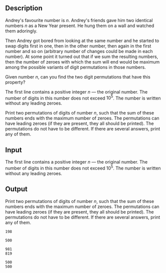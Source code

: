 ## Description

<div><p>Andrey's favourite number is <span class="tex-span"><i>n</i></span>. Andrey's friends gave him two identical numbers <span class="tex-span"><i>n</i></span> as a New Year present. He hung them on a wall and watched them adoringly.</p><p>Then Andrey got bored from looking at the same number and he started to swap digits first in one, then in the other number, then again in the first number and so on (arbitrary number of changes could be made in each number). At some point it turned out that if we sum the resulting numbers, then the number of zeroes with which the sum will end would be maximum among the possible variants of digit permutations in those numbers.</p><p>Given number <span class="tex-span"><i>n</i></span>, can you find the two digit permutations that have this property?</p></div><div class="input-specification"><p>The first line contains a positive integer <span class="tex-span"><i>n</i></span> — the original number. The number of digits in this number does not exceed <span class="tex-span">10<sup class="upper-index">5</sup></span>. The number is written without any leading zeroes.</p></div><div class="output-specification"><p>Print two permutations of digits of number <span class="tex-span"><i>n</i></span>, such that the sum of these numbers ends with the maximum number of zeroes. The permutations can have leading zeroes (if they are present, they all should be printed). The permutations do not have to be different. If there are several answers, print any of them.</p></div>

## Input

<p>The first line contains a positive integer <span class="tex-span"><i>n</i></span> — the original number. The number of digits in this number does not exceed <span class="tex-span">10<sup class="upper-index">5</sup></span>. The number is written without any leading zeroes.</p>

## Output

<p>Print two permutations of digits of number <span class="tex-span"><i>n</i></span>, such that the sum of these numbers ends with the maximum number of zeroes. The permutations can have leading zeroes (if they are present, they all should be printed). The permutations do not have to be different. If there are several answers, print any of them.</p>





```input1
198

```




```input2
500

```




```output1
981
819

```




```output2
500
500

```


